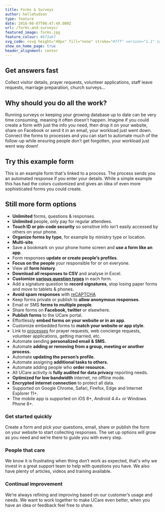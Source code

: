 ```yaml
---
title: Forms & Surveys
author: hellohudson
type: feature
date: 2016-08-07T06:47:49.000Z
url: /forms-and-surveys/
featured_image: forms.jpg
feature_colour: #673ab7
svg_code: <svg height="40px" fill="none" stroke="#fff" version="1.1" id="Layer_1" xmlns="http://www.w3.org/2000/svg" xmlns:xlink="http://www.w3.org/1999/xlink" x="0px" y="0px" viewBox="0 0 19 24" style="enable-background:new 0 0 19 24;" xml:space="preserve"><g id="Layer_2"><g id="New_icons"> <polyline class="st0" points="16.5,2.5 18.5,2.5 18.5,23.5 0.5,23.5 0.5,2.5 2.5,2.5 "/> <path class="st0" d="M11.5,2.5c0-1.1-0.9-2-2-2s-2,0.9-2,2h-3v3h10v-3H11.5z"/> <polyline class="st0" points="4.5,4.5 2.5,4.5 2.5,21.5 12.5,21.5 12.5,17.5 16.5,17.5 16.5,4.5 14.5,4.5 "/> <line class="st0" x1="16.5" y1="17.5" x2="12.5" y2="21.5"/> <line class="st0" x1="5.5" y1="9.5" x2="13.5" y2="9.5"/> <line class="st0" x1="5.5" y1="11.5" x2="13.5" y2="11.5"/> <line class="st0" x1="5.5" y1="13.5" x2="13.5" y2="13.5"/> <line class="st0" x1="5.5" y1="15.5" x2="10" y2="15.5"/> </g></g></svg>
show_on_home_page: true
header_alignment: center
---
```


## Get answers fast

Collect visitor details, prayer requests, volunteer applications, staff leave requests, marriage preparation, church surveys...

## Why should you do all the work?

Running surveys or keeping your growing database up to date can be very time consuming, meaning it often doesn’t happen. Imagine if you could create a form with just the info you need, then drop it on your website, share on Facebook or send it in an email, your workload just went down. Connect the forms to processes and you can start to automate much of the follow-up while ensuring people don’t get forgotten, your workload just went way down!

## Try this example form

This is an example form that's linked to a process. The process sends you an automated response if you enter your details. While a simple example this has had the colors customized and gives an idea of even more sophisticated forms you could create.

<div id="ucare-embed-661505" style="max-width:600px;margin:0 auto"></div>
<script src="https://crm.ucareapp.com/Scripts/ucare.embed.js"></script>
<script>
(function(){
UCareEmbed("ucare-embed-661505", "https://crm.ucareapp.com", "/forms/11/embed", "https://ucarehq.com/features/forms-and-surveys/styles.css");
})();</script>

## Still more form options

*   **Unlimited** forms, questions & responses.
*   **Unlimited** people, only pay for regular attendees.
*   **Touch ID or pin-code security** so sensitive info isn’t easily accessed by others on your phone.
*   **Organize forms by type**, for example by ministry type or location.
*   **Multi-site**.
*   Save a bookmark on your phone home screen and **use a form like an app**.
*   Form responses **update or create people’s profiles**.
*   **Focus on the people** your responsible for or on everyone.
*   View all **form history**.
*   **Download all responses to CSV** and analyse in Excel.
*   **Customize [various question types](https://ucare.zendesk.com/hc/en-us/articles/202204910-Add-a-form)** in each form.
*   Add a signature question to **record signatures**, stop losing paper forms and move to tablets & phones.
*   **Avoid spam responses** with [reCAPTCHA](http://www.google.com/recaptcha/)
*   Keep forms private or publish to **allow anonymous responses**.
*   Email or SMS **forms to multiple people**.
*   Share forms on **Facebook, twitter** or elsewhere.
*   **Publish forms** to the UCare portal.
*   Effortlessly **embed forms on your website or in an app**.
*   Customize embedded forms to **match your website or app style**.
*   Link to [processes](/features/processes/) for prayer requests, web concierge requests, volunteer applications, getting married, etc.
*   Automate sending **personalized email & SMS.**
*   Automate **adding or removing from a group, meeting or another process.**
*   Automate **updating the person’s profile.**
*   Automate assigning **additional tasks to others.**
*   Automate adding people who **order resource.**
*   All UCare activity is **fully audited for data privacy** reporting needs.
*   **Optimized for low bandwidth** internet, no offline mode.
*   **Encrypted internet connection** to protect all data.
*   Supported on Google Chrome, Safari, Firefox, Edge and Internet Explorer 11+.
*   The mobile app is supported on iOS 8+, Android 4.4+ or Windows Phone 8+.

### Get started quickly

Create a form and pick your questions, email, share or publish the form on your website to start collecting responses. The set up options will grow as you need and we’re there to guide you with every step.

### People that care

We know it is frustrating when thing don’t work as expected, that's why we invest in a great support team to help with questions you have. We also have plenty of articles, videos and training available.

### Continual improvement

We’re always refining and improving based on our customer’s usage and needs. We want to work together to make UCare even better, when you have an idea or feedback feel free to share.